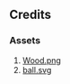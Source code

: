 

## Credits

### Assets
1. [Wood.png](https://sitebender.itch.io/wooden-crates-ladders-elements)
2. [ball.svg](https://opengameart.org/content/ball-set-svg)
